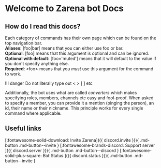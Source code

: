 # Welcome to Zarena bot Docs

## How do I read this docs?

Each category of commands has their own page which can be found on the top navigation bar.  
**Aliases**: \[foo\|bar\] means that you can either use foo or bar.  
**Optional**: \[foo\] means that this argument is optional and can be ignored.  
**Optional with default**: \[foo='muted'\] means that it will default to the value if you don't specify anything else.  
**Required**: &lt;foo&gt; means that you _must_ use this argument for the command to work.  

!!! danger
    Do not literally type out &lt; &gt; \[ \] etc

Additionally, the bot uses what are called _converters_ which makes specifying roles, members, channels etc easy and fool-proof. When asked to specify a member, you can provide it a mention (pinging the person), an id, their name or their nickname. This principle works for every single command where applicable.

## Useful links

[:fontawesome-solid-download: Invite Zarena]({{ discord.invite }}){ .md-button .md-button--invite }
[:fontawesome-brands-discord: Support server ]({{ discord.server }}){ .md-button .md-button--discord }
[:fontawesome-solid-plus-square: Bot Status ]({{ discord.status }}){ .md-button .md-button--invite }
